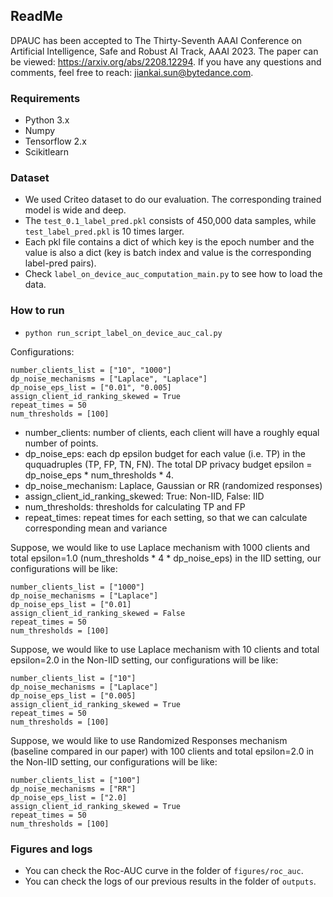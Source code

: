 ## ReadMe

DPAUC has been accepted to The Thirty-Seventh AAAI Conference on Artificial Intelligence, Safe and Robust AI Track, AAAI 2023. The paper can be viewed: https://arxiv.org/abs/2208.12294.
If you have any questions and comments, feel free to reach: jiankai.sun@bytedance.com.


### Requirements

* Python 3.x
* Numpy 
* Tensorflow 2.x
* Scikitlearn 

### Dataset 

* We used Criteo dataset to do our evaluation. The corresponding trained model is wide and deep.
* The ```test_0.1_label_pred.pkl``` consists of 450,000 data samples, while ```test_label_pred.pkl``` is 10 times larger.
* Each pkl file contains a dict of which key is the epoch number and the value is also a dict (key is batch index and value is the corresponding label-pred pairs).
* Check ```label_on_device_auc_computation_main.py``` to see how to load the data.

### How to run

* ```python run_script_label_on_device_auc_cal.py```

Configurations:

```
number_clients_list = ["10", "1000"]
dp_noise_mechanisms = ["Laplace", "Laplace"]
dp_noise_eps_list = ["0.01", "0.005]
assign_client_id_ranking_skewed = True
repeat_times = 50
num_thresholds = [100]
```

* number_clients: number of clients, each client will have a roughly equal number of points. 
* dp_noise_eps: each dp epsilon budget for each value (i.e. TP) in the ququadruples (TP, FP, TN, FN). The total DP privacy budget epsilon = dp_noise_eps * num_thresholds * 4.
* dp_noise_mechanism: Laplace, Gaussian or RR (randomized responses)
* assign_client_id_ranking_skewed: True: Non-IID, False: IID
* num_thresholds: thresholds for calculating TP and FP
* repeat_times: repeat times for each setting, so that we can calculate corresponding mean and variance

Suppose, we would like to use Laplace mechanism with 1000 clients and total epsilon=1.0 (num_thresholds * 4 * dp_noise_eps) in the IID setting, our configurations will be like:

```
number_clients_list = ["1000"]
dp_noise_mechanisms = ["Laplace"]
dp_noise_eps_list = ["0.01]
assign_client_id_ranking_skewed = False
repeat_times = 50
num_thresholds = [100]
```


Suppose, we would like to use Laplace mechanism with 10 clients and total epsilon=2.0 in the Non-IID setting, our configurations will be like:

```
number_clients_list = ["10"]
dp_noise_mechanisms = ["Laplace"]
dp_noise_eps_list = ["0.005]
assign_client_id_ranking_skewed = True
repeat_times = 50
num_thresholds = [100]
```


Suppose, we would like to use Randomized Responses mechanism (baseline compared in our paper) with 100 clients and total epsilon=2.0 in the Non-IID setting, our configurations will be like:

```
number_clients_list = ["100"]
dp_noise_mechanisms = ["RR"]
dp_noise_eps_list = ["2.0]
assign_client_id_ranking_skewed = True
repeat_times = 50
num_thresholds = [100]
```

### Figures and logs

* You can check the Roc-AUC curve in the folder of `figures/roc_auc`. 
* You can check the logs of our previous results in the folder of `outputs`.
